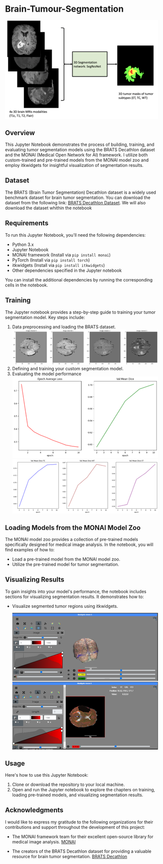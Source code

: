 # Brain-Tumour-Segmentation
![](images/clara_pt_brain_mri_segmentation_workflow.png)


## Overview

This Jupyter Notebook demonstrates the process of building, training, and evaluating tumor segmentation models using the BRATS Decathlon dataset and the MONAI (Medical Open Network for AI) framework. I utilize both custom-trained and pre-trained models from the MONAI model zoo and employ itkwidgets for insightful visualization of segmentation results.

## Dataset

The BRATS (Brain Tumor Segmentation) Decathlon dataset is a widely used benchmark dataset for brain tumor segmentation. You can download the dataset from the following link: [BRATS Decathlon Dataset](https://decathlon-10.grand-challenge.org/). We will also download the dataset whithin the notebook



## Requirements

To run this Jupyter Notebook, you'll need the following dependencies:

- Python 3.x
- Jupyter Notebook
- MONAI framework (Install via `pip install monai`)
- PyTorch (Install via `pip install torch`)
- itkwidgets (Install via `pip install itkwidgets`)
- Other dependencies specified in the Jupyter notebook

You can install the additional dependencies by running the corresponding cells in the notebook.

## Training

The Jupyter notebook provides a step-by-step guide to training your tumor segmentation model. Key steps include:

1. Data preprocessing and loading the BRATS dataset.
![](images/loading.png) 
3. Defining and training your custom segmentation model.
4. Evaluating the model performance
   ![](images/eval.png)
   ![](images/eval2.png) 

## Loading Models from the MONAI Model Zoo

The MONAI model zoo provides a collection of pre-trained models specifically designed for medical image analysis. In the notebook, you will find examples of how to:

- Load a pre-trained model from the MONAI model zoo.
- Utilize the pre-trained model for tumor segmentation.

## Visualizing Results

To gain insights into your model's performance, the notebook includes sections for visualizing segmentation results. It demonstrates how to:

- Visualize segmented tumor regions using itkwidgets.

   ![](images/image+mask.png)
   ![](images/mask+imageslice.png)

## Usage

Here's how to use this Jupyter Notebook:

1. Clone or download the repository to your local machine.
2. Open and run the Jupyter notebook to explore the chapters on training, loading pre-trained models, and visualizing segmentation results.

## Acknowledgments

I would like to express my gratitude to the following organizations for their contributions and support throughout the development of this project:

- The MONAI framework team for their excellent open-source library for medical image analysis. [MONAI](https://monai.io/)

- The creators of the BRATS Decathlon dataset for providing a valuable resource for brain tumor segmentation. [BRATS Decathlon](https://decathlon-10.grand-challenge.org/)



